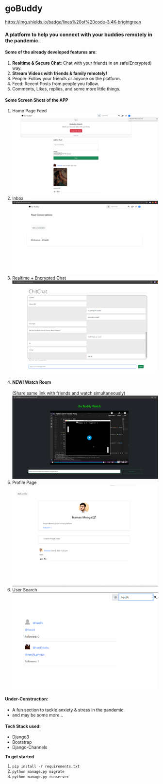 # goBuddy
https://img.shields.io/badge/lines%20of%20code-3.4K-brightgreen
### A platform to help you connect with your buddies remotely in the pandemic.

#### Some of the already developed features are:
1. **Realtime & Secure Chat**: Chat with your friends in an safe(Encrypted) way.
2. **Stream Videos with friends & family remotely!** 
3. People: Follow your friends or anyone on the platform.
4. Feed: Recent Posts from people you follow.
5. Comments, Likes, replies, and some more little things.


#### Some Screen Shots of the APP
1. Home Page Feed ![Home](https://github.com/Naman-Monga/go_buddy/blob/master/screenshots/homefeed.png)
2. Inbox ![Inbox](https://github.com/Naman-Monga/go_buddy/blob/master/screenshots/inbox.png)
3. Realtime + Encrypted Chat ![Chat](https://github.com/Naman-Monga/go_buddy/blob/master/screenshots/chatBox.png)
4. #### NEW! Watch Room 
   (Share same link with friends and watch simultaneously)![Watch Room](https://github.com/Naman-Monga/go_buddy/blob/master/screenshots/goWatch.png)
5. Profile Page 
![Profile](https://github.com/Naman-Monga/go_buddy/blob/master/screenshots/profile.png)
7. User Search \
![Search](https://github.com/Naman-Monga/go_buddy/blob/master/screenshots/search.png)


#### Under-Construction:
* A fun section to tackle anxiety & stress in the pandemic.
* and may be some more...

#### Tech Stack used:
* Django3
* Bootstrap
* Django-Channels

**To get started**
1. `pip install -r requirements.txt`
2. `python manage.py migrate`
3. `python manage.py runserver`
